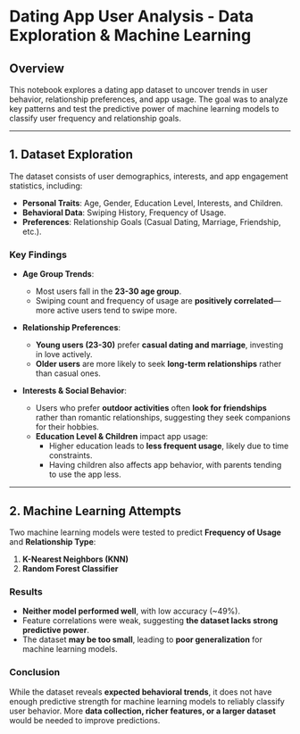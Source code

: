 # **Dating App User Analysis - Data Exploration & Machine Learning**

## **Overview**
This notebook explores a dating app dataset to uncover trends in user behavior, relationship preferences, and app usage. The goal was to analyze key patterns and test the predictive power of machine learning models to classify user frequency and relationship goals.

---

## **1. Dataset Exploration**
The dataset consists of user demographics, interests, and app engagement statistics, including:

- **Personal Traits**: Age, Gender, Education Level, Interests, and Children.
- **Behavioral Data**: Swiping History, Frequency of Usage.
- **Preferences**: Relationship Goals (Casual Dating, Marriage, Friendship, etc.).

### **Key Findings**
- **Age Group Trends**:  
  - Most users fall in the **23-30 age group**.
  - Swiping count and frequency of usage are **positively correlated**—more active users tend to swipe more.

- **Relationship Preferences**:  
  - **Young users (23-30)** prefer **casual dating and marriage**, investing in love actively.
  - **Older users** are more likely to seek **long-term relationships** rather than casual ones.

- **Interests & Social Behavior**:  
  - Users who prefer **outdoor activities** often **look for friendships** rather than romantic relationships, suggesting they seek companions for their hobbies.
  - **Education Level & Children** impact app usage:
    - Higher education leads to **less frequent usage**, likely due to time constraints.
    - Having children also affects app behavior, with parents tending to use the app less.

---

## **2. Machine Learning Attempts**
Two machine learning models were tested to predict **Frequency of Usage** and **Relationship Type**:
1. **K-Nearest Neighbors (KNN)**
2. **Random Forest Classifier**

### **Results**
- **Neither model performed well**, with low accuracy (~49%).
- Feature correlations were weak, suggesting **the dataset lacks strong predictive power**.
- The dataset **may be too small**, leading to **poor generalization** for machine learning models.

### **Conclusion**
While the dataset reveals **expected behavioral trends**, it does not have enough predictive strength for machine learning models to reliably classify user behavior. More **data collection, richer features, or a larger dataset** would be needed to improve predictions.
